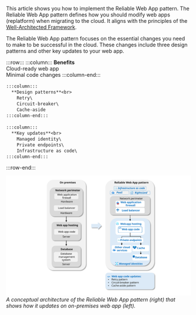 This article shows you how to implement the Reliable Web App pattern. The Reliable Web App pattern defines how you should modify web apps (replatform) when migrating to the cloud. It aligns with the principles of the [Well-Architected Framework](/azure/well-architected/).

The Reliable Web App pattern focuses on the essential changes you need to make to be successful in the cloud. These changes include three design patterns and other key updates to your web app.

:::row:::
    :::column:::
        **Benefits**<br>
        Cloud-ready web app\
        Minimal code changes
    :::column-end:::

    :::column:::
      **Design patterns**<br>
        Retry\
        Circuit-breaker\
        Cache-aside
    :::column-end:::

    :::column:::
      **Key updates**<br>
        Managed identity\
        Private endpoints\
        Infrastructure as code\
    :::column-end:::
:::row-end:::

[![Diagram showing the conceptual architecture of the Reliable Web App pattern.](../../../_images/on-prem-to-rwa.svg)](../../../_images/on-prem-to-rwa.svg)
*A conceptual architecture of the Reliable Web App pattern (right) that shows how it updates on on-premises web app (left).*